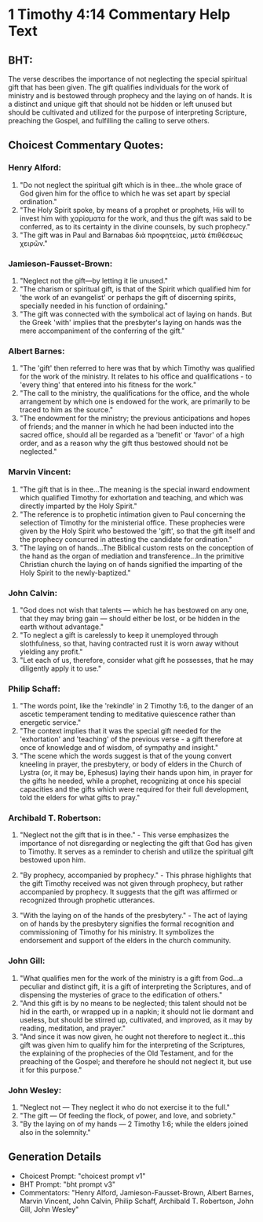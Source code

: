 # 1 Timothy 4:14 Commentary Help Text

## BHT:
The verse describes the importance of not neglecting the special spiritual gift that has been given. The gift qualifies individuals for the work of ministry and is bestowed through prophecy and the laying on of hands. It is a distinct and unique gift that should not be hidden or left unused but should be cultivated and utilized for the purpose of interpreting Scripture, preaching the Gospel, and fulfilling the calling to serve others.

## Choicest Commentary Quotes:
### Henry Alford:
1. "Do not neglect the spiritual gift which is in thee...the whole grace of God given him for the office to which he was set apart by special ordination." 
2. "The Holy Spirit spoke, by means of a prophet or prophets, His will to invest him with χαρίσματα for the work, and thus the gift was said to be conferred, as to its certainty in the divine counsels, by such prophecy." 
3. "The gift was in Paul and Barnabas διὰ προφητείας, μετὰ ἐπιθέσεως χειρῶν."

### Jamieson-Fausset-Brown:
1. "Neglect not the gift—by letting it lie unused."
2. "The charism or spiritual gift, is that of the Spirit which qualified him for 'the work of an evangelist' or perhaps the gift of discerning spirits, specially needed in his function of ordaining."
3. "The gift was connected with the symbolical act of laying on hands. But the Greek 'with' implies that the presbyter's laying on hands was the mere accompaniment of the conferring of the gift."

### Albert Barnes:
1. "The 'gift' then referred to here was that by which Timothy was qualified for the work of the ministry. It relates to his office and qualifications - to 'every thing' that entered into his fitness for the work."
2. "The call to the ministry, the qualifications for the office, and the whole arrangement by which one is endowed for the work, are primarily to be traced to him as the source."
3. "The endowment for the ministry; the previous anticipations and hopes of friends; and the manner in which he had been inducted into the sacred office, should all be regarded as a 'benefit' or 'favor' of a high order, and as a reason why the gift thus bestowed should not be neglected."

### Marvin Vincent:
1. "The gift that is in thee...The meaning is the special inward endowment which qualified Timothy for exhortation and teaching, and which was directly imparted by the Holy Spirit." 
2. "The reference is to prophetic intimation given to Paul concerning the selection of Timothy for the ministerial office. These prophecies were given by the Holy Spirit who bestowed the 'gift', so that the gift itself and the prophecy concurred in attesting the candidate for ordination." 
3. "The laying on of hands...The Biblical custom rests on the conception of the hand as the organ of mediation and transference...In the primitive Christian church the laying on of hands signified the imparting of the Holy Spirit to the newly-baptized."

### John Calvin:
1. "God does not wish that talents — which he has bestowed on any one, that they may bring gain — should either be lost, or be hidden in the earth without advantage."
2. "To neglect a gift is carelessly to keep it unemployed through slothfulness, so that, having contracted rust it is worn away without yielding any profit."
3. "Let each of us, therefore, consider what gift he possesses, that he may diligently apply it to use."

### Philip Schaff:
1. "The words point, like the 'rekindle' in 2 Timothy 1:6, to the danger of an ascetic temperament tending to meditative quiescence rather than energetic service."
2. "The context implies that it was the special gift needed for the 'exhortation' and 'teaching' of the previous verse - a gift therefore at once of knowledge and of wisdom, of sympathy and insight."
3. "The scene which the words suggest is that of the young convert kneeling in prayer, the presbytery, or body of elders in the Church of Lystra (or, it may be, Ephesus) laying their hands upon him, in prayer for the gifts he needed, while a prophet, recognizing at once his special capacities and the gifts which were required for their full development, told the elders for what gifts to pray."

### Archibald T. Robertson:
1. "Neglect not the gift that is in thee." - This verse emphasizes the importance of not disregarding or neglecting the gift that God has given to Timothy. It serves as a reminder to cherish and utilize the spiritual gift bestowed upon him.

2. "By prophecy, accompanied by prophecy." - This phrase highlights that the gift Timothy received was not given through prophecy, but rather accompanied by prophecy. It suggests that the gift was affirmed or recognized through prophetic utterances.

3. "With the laying on of the hands of the presbytery." - The act of laying on of hands by the presbytery signifies the formal recognition and commissioning of Timothy for his ministry. It symbolizes the endorsement and support of the elders in the church community.

### John Gill:
1. "What qualifies men for the work of the ministry is a gift from God...a peculiar and distinct gift, it is a gift of interpreting the Scriptures, and of dispensing the mysteries of grace to the edification of others."
2. "And this gift is by no means to be neglected; this talent should not be hid in the earth, or wrapped up in a napkin; it should not lie dormant and useless, but should be stirred up, cultivated, and improved, as it may by reading, meditation, and prayer."
3. "And since it was now given, he ought not therefore to neglect it...this gift was given him to qualify him for the interpreting of the Scriptures, the explaining of the prophecies of the Old Testament, and for the preaching of the Gospel; and therefore he should not neglect it, but use it for this purpose."

### John Wesley:
1. "Neglect not — They neglect it who do not exercise it to the full." 
2. "The gift — Of feeding the flock, of power, and love, and sobriety."
3. "By the laying on of my hands — 2 Timothy 1:6; while the elders joined also in the solemnity."


## Generation Details
- Choicest Prompt: "choicest prompt v1"
- BHT Prompt: "bht prompt v3"
- Commentators: "Henry Alford, Jamieson-Fausset-Brown, Albert Barnes, Marvin Vincent, John Calvin, Philip Schaff, Archibald T. Robertson, John Gill, John Wesley"
